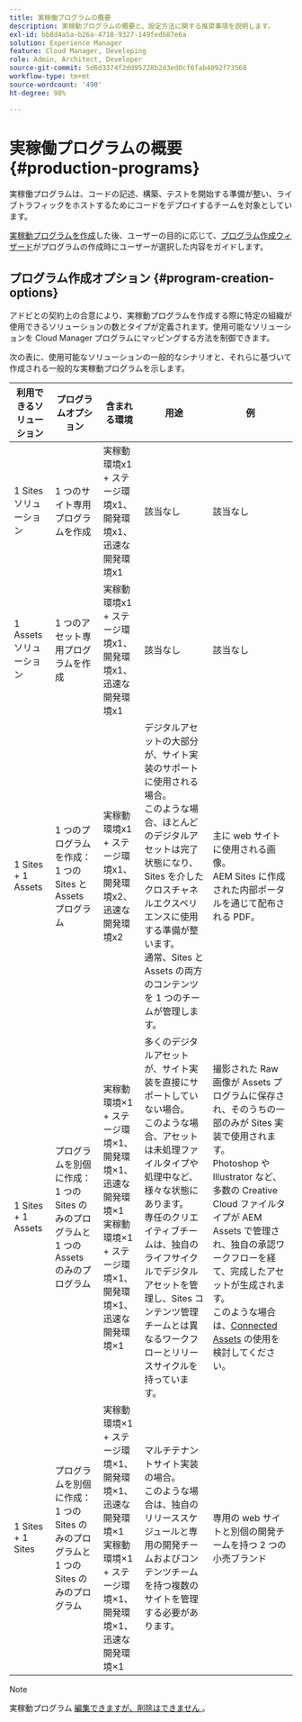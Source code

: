 ```yaml
---
title: 実稼働プログラムの概要
description: 実稼動プログラムの概要と、設定方法に関する推奨事項を説明します。
exl-id: bb8d4a5a-b26a-4718-9327-149fedb87e6a
solution: Experience Manager
feature: Cloud Manager, Developing
role: Admin, Architect, Developer
source-git-commit: 5d6d3374f2dd95728b2d3ed0cf6fab4092f73568
workflow-type: tm+mt
source-wordcount: '490'
ht-degree: 98%

---
```



# 実稼働プログラムの概要 {#production-programs}

実稼働プログラムは、コードの記述、構築、テストを開始する準備が整い、ライブトラフィックをホストするためにコードをデプロイするチームを対象としています。

[実稼動プログラムを作成](creating-production-programs.md)した後、ユーザーの目的に応じて、[プログラム作成ウィザード](using-the-wizard.md)がプログラムの作成時にユーザーが選択した内容をガイドします。

## プログラム作成オプション {#program-creation-options}

アドビとの契約上の合意により、実稼動プログラムを作成する際に特定の組織が使用できるソリューションの数とタイプが定義されます。使用可能なソリューションを Cloud Manager プログラムにマッピングする方法を制御できます。

次の表に、使用可能なソリューションの一般的なシナリオと、それらに基づいて作成される一般的な実稼動プログラムを示します。

| 利用できるソリューション | プログラムオプション | 含まれる環境 | 用途 | 例 |
|---------------------|-------------------------------------------------------------------------------|--------------------------------------------------------------------------------------------------------------------------|-------------------------------------------------------------------------------------------------------------------------------------------------------------------------------------------------------------------------------------------------------------------------------------------------------------------------------------------------|--------------------------------------------------------------------------------------------------------------------------------------------------------------------------------------------------------------------------------------------------------------------------------------------------------------------------------------------------------------------------------------------------------------------------------------------------------------------------|
| 1 Sites ソリューション | 1 つのサイト専用プログラムを作成 | 実稼動環境x1 + ステージ環境x1、開発環境x1、迅速な開発環境x1 | 該当なし | 該当なし |
| 1 Assets ソリューション | 1 つのアセット専用プログラムを作成 | 実稼動環境x1 + ステージ環境x1、開発環境x1、迅速な開発環境x1 | 該当なし | 該当なし |
| 1 Sites + 1 Assets | 1 つのプログラムを作成：<br>1 つの Sites と Assets プログラム | 実稼動環境x1 + ステージ環境x1、開発環境x2、迅速な開発環境x2 | デジタルアセットの大部分が、サイト実装のサポートに使用される場合。<br>このような場合、ほとんどのデジタルアセットは完了状態になり、Sites を介したクロスチャネルエクスペリエンスに使用する準備が整います。<br>通常、Sites と Assets の両方のコンテンツを 1 つのチームが管理します。 | 主に web サイトに使用される画像。<br>AEM Sites に作成された内部ポータルを通じて配布される PDF。 |
| 1 Sites + 1 Assets | プログラムを別個に作成：<br>1 つの Sites のみのプログラムと 1 つの Assets のみのプログラム | 実稼動環境×1 + ステージ環境×1、開発環境×1、迅速な開発環境×1<br>実稼動環境×1 + ステージ環境×1、開発環境×1、迅速な開発環境×1 | 多くのデジタルアセットが、サイト実装を直接にサポートしていない場合。<br> このような場合、アセットは未処理ファイルタイプや処理中など、様々な状態にあります。<br>専任のクリエイティブチームは、独自のライフサイクルでデジタルアセットを管理し、Sites コンテンツ管理チームとは異なるワークフローとリリースサイクルを持っています。 | 撮影された Raw 画像が Assets プログラムに保存され、そのうちの一部のみが Sites 実装で使用されます。<br>Photoshop や Illustrator など、多数の Creative Cloud ファイルタイプが AEM Assets で管理され、独自の承認ワークフローを経て、完成したアセットが生成されます。<br>このような場合は、[Connected Assets](/help/assets/use-assets-across-connected-assets-instances.md#overview-of-connected-assets) の使用を検討してください。 |
| 1 Sites + 1 Sites | プログラムを別個に作成：<br>1 つの Sites のみのプログラムと 1 つの Sites のみのプログラム | 実稼動環境×1 + ステージ環境×1、開発環境×1、迅速な開発環境×1<br>実稼動環境×1 + ステージ環境×1、開発環境×1、迅速な開発環境×1 | マルチテナントサイト実装の場合。<br>このような場合は、独自のリリーススケジュールと専用の開発チームおよびコンテンツチームを持つ複数のサイトを管理する必要があります。 | 専用の web サイトと別個の開発チームを持つ 2 つの小売ブランド |


>[!NOTE]
>
>実稼動プログラム [ 編集できますが、削除はできません ](editing-programs.md)。
